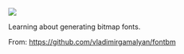 ![](https://db-feed.s3.amazonaws.com/legacy/Screenshot_from_2020_01_07_21_08_06-1578449380291.png)

Learning about generating bitmap fonts.

From: https://github.com/vladimirgamalyan/fontbm
